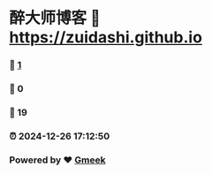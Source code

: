 # 醉大师博客 :link: https://zuidashi.github.io 
### :page_facing_up: [1](https://zuidashi.github.io/tag.html) 
### :speech_balloon: 0 
### :hibiscus: 19 
### :alarm_clock: 2024-12-26 17:12:50 
### Powered by :heart: [Gmeek](https://github.com/Meekdai/Gmeek)
